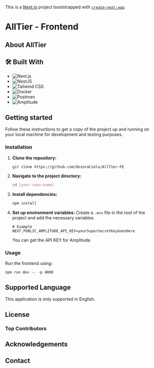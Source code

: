 This is a [Next.js](https://nextjs.org) project bootstrapped with [`create-next-app`](https://nextjs.org/docs/app/api-reference/cli/create-next-app).

# AllTier - Frontend

## About AllTier

## 🛠️ Built With
* ![Next.js](https://img.shields.io/badge/next.js-000000?style=for-the-badge&logo=nextdotjs&logoColor=white)
* ![NestJS](https://img.shields.io/badge/nestjs-%23E0234E.svg?style=for-the-badge&logo=nestjs&logoColor=white)
* ![Tailwind CSS](https://img.shields.io/badge/tailwindcss-%2306B6D4.svg?style=for-the-badge&logo=tailwindcss&logoColor=white)
* ![Docker](https://img.shields.io/badge/docker-%232496ED.svg?style=for-the-badge&logo=docker&logoColor=white)
* ![Postman](https://img.shields.io/badge/Postman-FF6C37?style=for-the-badge&logo=postman&logoColor=white)
* ![Amplitude](https://img.shields.io/badge/Amplitude-0050FF?style=for-the-badge&logo=amplitude&logoColor=white)

## Getting started
Follow these instructions to get a copy of the project up and running on your local machine for development and testing purposes.

### Installation

1.  **Clone the repository:**
    ```sh
    git clone https://github.com/OozoraCielo/AllTier-FE
    ```
2.  **Navigate to the project directory:**
    ```sh
    cd [your-repo-name]
    ```
3.  **Install dependencies:**
    ```sh
    npm install
    ```
4.  **Set up environment variables:**
    Create a `.env` file in the root of the project and add the necessary variables.
    ```env
    # Example
    NEXT_PUBLIC_AMPLITUDE_API_KEY=yourSuperSecretKeyGoesHere
    ```
    You can get the API KEY for Amplitude. 
    
### Usage
Run the frontend using:
```
npm run dev -- -p 4000
```


## Supported Language
This application is only supported in English.

## License 

### Top Contributors

## Acknowledgements

## Contact

<!-- ## Getting Started

First, run the development server:

```bash
npm run dev
# or
yarn dev
# or
pnpm dev
# or
bun dev
```

Open [http://localhost:3000](http://localhost:3000) with your browser to see the result.

You can start editing the page by modifying `app/page.tsx`. The page auto-updates as you edit the file.

This project uses [`next/font`](https://nextjs.org/docs/app/building-your-application/optimizing/fonts) to automatically optimize and load [Geist](https://vercel.com/font), a new font family for Vercel.

## Learn More

To learn more about Next.js, take a look at the following resources:

- [Next.js Documentation](https://nextjs.org/docs) - learn about Next.js features and API.
- [Learn Next.js](https://nextjs.org/learn) - an interactive Next.js tutorial.

You can check out [the Next.js GitHub repository](https://github.com/vercel/next.js) - your feedback and contributions are welcome!

## Deploy on Vercel

The easiest way to deploy your Next.js app is to use the [Vercel Platform](https://vercel.com/new?utm_medium=default-template&filter=next.js&utm_source=create-next-app&utm_campaign=create-next-app-readme) from the creators of Next.js.

Check out our [Next.js deployment documentation](https://nextjs.org/docs/app/building-your-application/deploying) for more details. -->
